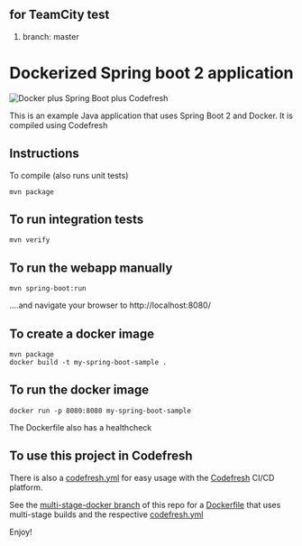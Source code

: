 
## for TeamCity test

1. branch: master


# Dockerized Spring boot 2 application

![Docker plus Spring Boot plus Codefresh](docker-spring-boot-codefresh.jpg)

This is an example Java application that uses Spring Boot 2 and Docker.
It is compiled using Codefresh

## Instructions

To compile (also runs unit tests)

```
mvn package
```

## To run integration tests

```
mvn verify
```

## To run the webapp manually

```
mvn spring-boot:run
```

....and navigate your browser to  http://localhost:8080/

## To create a docker image

```
mvn package
docker build -t my-spring-boot-sample .
```


## To run the docker image

```
docker run -p 8080:8080 my-spring-boot-sample
```

The Dockerfile also has a healthcheck

## To use this project in Codefresh 

There is also a [codefresh.yml](codefresh.yml) for easy usage with the [Codefresh](codefresh.io) CI/CD platform.



See the [multi-stage-docker branch](https://github.com/codefresh-contrib/spring-boot-2-sample-app/tree/multi-stage-docker) of this repo for a [Dockerfile](https://github.com/codefresh-contrib/spring-boot-2-sample-app/blob/multi-stage-docker/Dockerfile) that uses multi-stage builds and the respective [codefresh.yml](https://github.com/codefresh-contrib/spring-boot-2-sample-app/blob/multi-stage-docker/codefresh.yml)


Enjoy!

